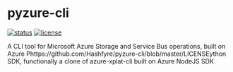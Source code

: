 # pyzure-cli

[![status](https://img.shields.io/badge/status-planning-red.svg)]()
[![license](https://img.shields.io/github/license/hashfyre/pyzure-cli.svg)](https://github.com/Hashfyre/pyzure-cli/blob/master/LICENSE)

A CLI tool for Microsoft Azure Storage and Service Bus operations, built on Azure Phttps://github.com/Hashfyre/pyzure-cli/blob/master/LICENSEython SDK, functionally a clone of azure-xplat-cli built on Azure NodeJS SDK
